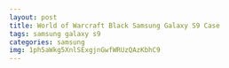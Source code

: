 ```yaml
---
layout: post
title: World of Warcraft Black Samsung Galaxy S9 Case
tags: samsung galaxy s9
categories: samsung
img: 1ph5aWkg5XnlSExgjnGwfWRUzQAzKbhC9
---
```

